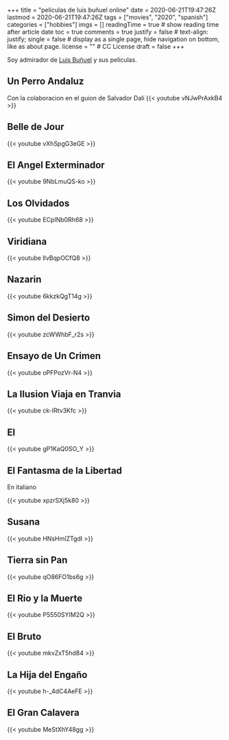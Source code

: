 +++
title = "peliculas de luis buñuel online"
date = 2020-06-21T19:47:26Z
lastmod = 2020-06-21T19:47:26Z
tags = ["movies", "2020", "spanish"]
categories = ["hobbies"]
imgs = []
readingTime = true  # show reading time after article date
toc = true
comments = true
justify = false  # text-align: justify;
single = false  # display as a single page, hide navigation on bottom, like as about page.
license = ""  # CC License
draft = false
+++

Soy admirador de [Luis Buñuel](https://en.wikipedia.org/wiki/Luis_Bu%C3%B1uel) y sus películas.

## Un Perro Andaluz

Con la colaboracion en el guion de Salvador Dalí 
{{< youtube vNJwPrAxkB4 >}}

## Belle de Jour

{{< youtube vXhSpgG3eGE >}}

## El Angel Exterminador

{{< youtube 9NbLmuQS-ko >}}

## Los Olvidados 

{{< youtube ECpINb0Rh68 >}}

## Viridiana 

{{< youtube  lIvBqpOCfQ8 >}}

## Nazarin

{{< youtube 6kkzkQgT14g >}}

## Simon del Desierto 

{{< youtube zcWWhbF_r2s >}}

## Ensayo de Un Crimen 

{{< youtube oPFPozVr-N4 >}}

## La Ilusion Viaja en Tranvia

{{< youtube ck-IRtv3Kfc >}}

## El

{{< youtube gP1KaQ0SO_Y >}}

## El Fantasma de la Libertad

En italiano

{{< youtube xpzrSXj5k80 >}}

## Susana

{{< youtube HNsHmIZTgdI >}}

## Tierra sin Pan

{{< youtube qO86FO1bs6g >}}

## El Rio y la Muerte

{{< youtube P5550SYIM2Q >}}

## El Bruto

{{< youtube mkvZxT5hd84 >}}

## La Hija del Engaño

{{< youtube h-_4dC4AeFE >}}

## El Gran Calavera

{{< youtube MeStXhY48gg >}}
